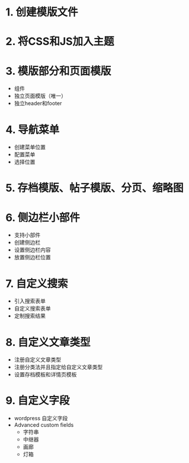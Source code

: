 # 1. 创建模版文件

# 2. 将CSS和JS加入主题

# 3. 模版部分和页面模版
- 组件
- 独立页面模版（唯一）
- 独立header和footer

# 4. 导航菜单 
- 创建菜单位置
- 配置菜单
- 选择位置

# 5. 存档模版、帖子模版、分页、缩略图

# 6. 侧边栏小部件
- 支持小部件
- 创建侧边栏
- 设置侧边栏内容
- 放置侧边栏位置

# 7. 自定义搜索
- 引入搜索表单
- 自定义搜索表单
- 定制搜索结果

# 8. 自定义文章类型
- 注册自定义文章类型
- 注册分类法并且指定给自定义文章类型
- 设置存档模板和详情页模板

# 9. 自定义字段
- wordpress 自定义字段
- Advanced custom fields 
    - 字符串
    - 中继器
    - 画廊
    - 灯箱